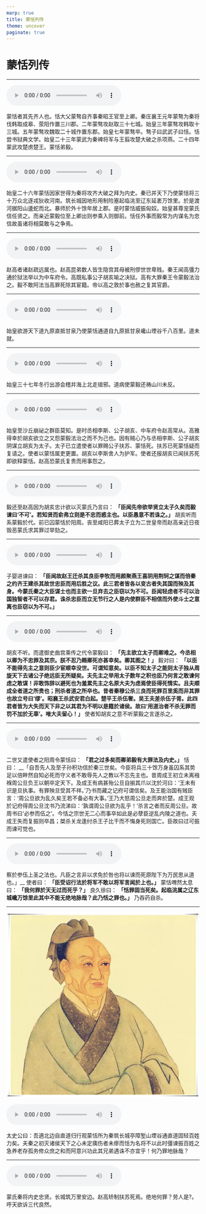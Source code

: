 ```yaml
---
marp: true
title: 蒙恬列传
theme: uncover
paginate: true
---
```


# 蒙恬列传

---

![](assets/audios/088/1.mp3)

蒙恬者其先齐人也。恬大父蒙骜自齐事秦昭王官至上卿。秦庄襄王元年蒙骜为秦将伐韩取成皋、荥阳作置三川郡。二年蒙骜攻赵取三十七城。始皇三年蒙骜攻韩取十三城。五年蒙骜攻魏取二十城作置东郡。始皇七年蒙骜卒。骜子曰武武子曰恬。恬尝书狱典文学。始皇二十三年蒙武为秦裨将军与王翦攻楚大破之杀项燕。二十四年蒙武攻楚虏楚王。蒙恬弟毅。

---

![](assets/audios/088/2.mp3)

始皇二十六年蒙恬因家世得为秦将攻齐大破之拜为内史。秦已并天下乃使蒙恬将三十万众北逐戎狄收河南。筑长城因地形用制险塞起临洮至辽东延袤万馀里。於是渡河据阳山逶蛇而北。暴师於外十馀年居上郡。是时蒙恬威振匈奴。始皇甚尊宠蒙氏信任贤之。而亲近蒙毅位至上卿出则参乘入则御前。恬任外事而毅常为内谋名为忠信故虽诸将相莫敢与之争焉。

---

![](assets/audios/088/3.mp3)

赵高者诸赵疏远属也。赵高昆弟数人皆生隐宫其母被刑僇世世卑贱。秦王闻高彊力通於狱法举以为中车府令。高既私事公子胡亥喻之决狱。高有大罪秦王令蒙毅法治之。毅不敢阿法当高罪死除其宦籍。帝以高之敦於事也赦之复其官爵。

---

![](assets/audios/088/4.mp3)

始皇欲游天下道九原直抵甘泉乃使蒙恬通道自九原抵甘泉巉山堙谷千八百里。道未就。

---

![](assets/audios/088/5.mp3)

始皇三十七年冬行出游会稽并海上北走琅邪。道病使蒙毅还祷山川未反。

---

![](assets/audios/088/6.mp3)

始皇至沙丘崩祕之群臣莫知。是时丞相李斯、公子胡亥、中车府令赵高常从。高雅得幸於胡亥欲立之又怨蒙毅法治之而不为己也。因有贼心乃与丞相李斯、公子胡亥阴谋立胡亥为太子。太子已立遣使者以罪赐公子扶苏、蒙恬死。扶苏已死蒙恬疑而复请之。使者以蒙恬属吏更置。胡亥以李斯舍人为护军。使者还报胡亥已闻扶苏死即欲释蒙恬。赵高恐蒙氏复贵而用事怨之。

---

![](assets/audios/088/7.mp3)

毅还至赵高因为胡亥忠计欲以灭蒙氏乃言曰： __「臣闻先帝欲举贤立太子久矣而毅谏曰‘不可’。若知贤而俞弗立则是不忠而惑主也。以臣愚意不若诛之。」__ 胡亥听而系蒙毅於代。前已囚蒙恬於阳周。丧至咸阳已葬太子立为二世皇帝而赵高亲近日夜毁恶蒙氏求其罪过举劾之。

---

![](assets/audios/088/8.mp3)

子婴进谏曰： __「臣闻故赵王迁杀其良臣李牧而用颜聚燕王喜阴用荆轲之谋而倍秦之约齐王建杀其故世忠臣而用后胜之议。此三君者皆各以变古者失其国而殃及其身。今蒙氏秦之大臣谋士也而主欲一旦弃去之臣窃以为不可。臣闻轻虑者不可以治国独智者不可以存君。诛杀忠臣而立无节行之人是内使群臣不相信而外使斗士之意离也臣窃以为不可。」__ 

---

![](assets/audios/088/9.mp3)

胡亥不听。而遣御史曲宫乘传之代令蒙毅曰： __「先主欲立太子而卿难之。今丞相以卿为不忠罪及其宗。朕不忍乃赐卿死亦甚幸矣。卿其图之！」__ 毅对曰： __「以臣不能得先主之意则臣少宦顺幸没世。可谓知意矣。以臣不知太子之能则太子独从周旋天下去诸公子绝远臣无所疑矣。夫先主之举用太子数年之积也臣乃何言之敢谏何虑之敢谋！非敢饰辞以避死也为羞累先主之名原大夫为虑焉使臣得死情实。且夫顺成全者道之所贵也；刑杀者道之所卒也。昔者秦穆公杀三良而死罪百里奚而非其罪也故立号曰‘缪’。昭襄王杀武安君白起。楚平王杀伍奢。吴王夫差杀伍子胥。此四君者皆为大失而天下非之以其君为不明以是籍於诸侯。故曰‘用道治者不杀无罪而罚不加於无辜’。唯大夫留心！」__ 使者知胡亥之意不听蒙毅之言遂杀之。

---

![](assets/audios/088/10.mp3)

二世又遣使者之阳周令蒙恬曰： __「君之过多矣而卿弟毅有大罪法及内史。」__ 恬曰： __「自吾先人及至子孙积功信於秦三世矣。今臣将兵三十馀万身虽囚系其势足以倍畔然自知必死而守义者不敢辱先人之教以不忘先主也。昔周成王初立未离襁褓周公旦负王以朝卒定天下。及成王有病甚殆公旦自揃其爪以沈於河曰：‘王未有识是旦执事。有罪殃旦受其不祥。’乃书而藏之记府可谓信矣。及王能治国有贼臣言：‘周公旦欲为乱久矣王若不备必有大事。’王乃大怒周公旦走而奔於楚。成王观於记府得周公旦沈书乃流涕曰：‘孰谓周公旦欲为乱乎！’杀言之者而反周公旦。故周书曰‘必参而伍之’。今恬之宗世无二心而事卒如此是必孽臣逆乱内陵之道也。夫成王失而复振则卒昌；桀杀关龙逢纣杀王子比干而不悔身死则国亡。臣故曰过可振而谏可觉也。

---

![](assets/audios/088/11.mp3)

察於参伍上圣之法也。凡臣之言非以求免於咎也将以谏而死原陛下为万民思从道也。」__ 使者曰： __「臣受诏行法於将军不敢以将军言闻於上也。」__ 蒙恬喟然太息曰： __「我何罪於天无过而死乎？」__ 良久徐曰： __「恬罪固当死矣。起临洮属之辽东城巉万馀里此其中不能无绝地脉哉？此乃恬之罪也。」__ 乃吞药自杀。

---

![bg left](assets/images/simaqian.webp)

![](assets/audios/088/12.mp3)

太史公曰：吾適北边自直道归行观蒙恬所为秦筑长城亭障堑山堙谷通直道固轻百姓力矣。夫秦之初灭诸侯天下之心未定痍伤者未瘳而恬为名将不以此时彊谏振百姓之急养老存孤务修众庶之和而阿意兴功此其兄弟遇诛不亦宜乎！何乃罪地脉哉？

---

![](assets/audios/088/13.mp3)

蒙氏秦将内史忠贤。长城筑万里安边。赵高矫制扶苏死焉。绝地何罪？劳人是?。呼天欲诉三代良然。